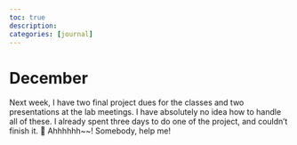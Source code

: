 ```yaml
---
toc: true
description:
categories: [journal]
---
```

# December

Next week, I have two final project dues for the classes and two presentations at the lab meetings.
I have absolutely no idea how to handle all of these.
I already spent three days to do one of the project, and couldn’t finish it. 🙁
Ahhhhhh~~!
Somebody, help me!